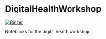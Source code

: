 # DigitalHealthWorkshop
[![Binder](https://mybinder.org/badge_logo.svg)](https://mybinder.org/v2/gh/afg1/DigitalHealthWorkshop/HEAD)

Notebooks for the digital health workshop

